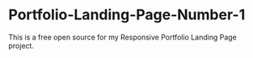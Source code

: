 # Portfolio-Landing-Page-Number-1
This is a free open source for my Responsive Portfolio Landing Page project.
